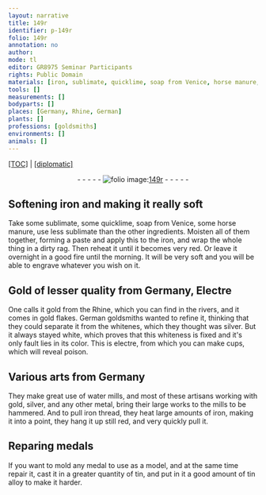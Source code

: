 ```yaml
---
layout: narrative
title: 149r
identifier: p-149r
folio: 149r
annotation: no
author:
mode: tl
editor: GR8975 Seminar Participants
rights: Public Domain
materials: [iron, sublimate, quicklime, soap from Venice, horse manure, Electre, gold, silver, electre, iron thread, tin, tin alloy]
tools: []
measurements: []
bodyparts: []
places: [Germany, Rhine, German]
plants: []
professions: [goldsmiths]
environments: []
animals: []
---
```


<p><a href="{{ site.baseurl }}/translation/">[TOC]</a> | <a href="{{ site.baseurl }}/_texts/p-149r_tc.md/">[diplomatic]</a></p><div class="folio" align="center">- - - - - <a href="http://gallica.bnf.fr/ark:/12148/btv1b10500001g/f303.image" target="_blank"><img src="https://cu-mkp.github.io/2017-workshop-edition/assets/photo-icon.png" alt="folio image: " style="display:inline-block; margin-bottom:-3px;"/>149r</a> - - - - - </div>  
  

## Softening <span class="m">iron</span> and making it really soft

 
Take some <span class="m">sublimate</span>, some <span class="m">quicklime</span>, <span class="m">soap from Venice</span>, some <span class="m">horse manure</span>, use less <span class="m">sublimate</span> than the other ingredients. Moisten all of them together, forming a paste and apply this to the <span class="m">iron</span>, and wrap the whole thing in a dirty rag. Then reheat it until it becomes very red. Or leave it overnight in a good fire until the morning. It will be very soft and you will be able to engrave whatever you wish on it.

 
  

## Gold of lesser quality from <span class="pl">Germany</span>, <span class="m">Electre</span>

 
One calls it <span class="m">gold</span> from the <span class="pl">Rhine</span>, which you can find in the rivers, and it comes in gold flakes. <span class="pl">German</span> <span class="pro">goldsmiths</span> wanted to refine it, thinking that they could separate it from the whitenes, which they thought was <span class="m">silver</span>. But it always stayed white, which proves that this whiteness is fixed and it's only fault lies in its color. This is <span class="m">electre</span>, from which you can make cups, which will reveal poison.

 
  

## Various arts from <span class="pl">Germany</span>

 
They make great use of water mills, and most of these artisans working with <span class="m">gold</span>, <span class="m">silver</span>, and any other metal, bring their large works to the mills to be hammered. And to pull <span class="m">iron thread</span>, they heat large amounts of <span class="m">iron</span>, making it into a point, they hang it up still red, and very quickly pull it.

 
  

## Reparing medals

 
If you want to mold any medal to use as a model, and at the same time repair it, cast it in a greater quantity of <span class="m">tin</span>, and put in it a good amount of <span class="m">tin alloy</span> to make it harder.


